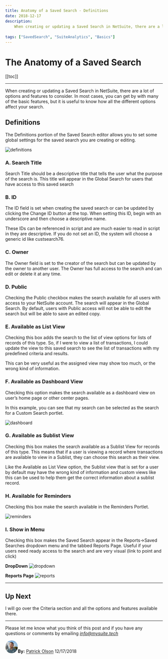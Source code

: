 ```yaml
---
title: Anatomy of a Saved Search - Definitions
date: 2018-12-17
description:
    When creating or updating a Saved Search in NetSuite, there are a lot of options and features to consider. In most cases, you can get by with many of the basic features, but it is useful to know how all the different options affect your search.

tags: ["SavedSearch", "SuiteAnalytics", "Basics"]
---
```


# The Anatomy of a Saved Search

[[toc]]

---

When creating or updating a Saved Search in NetSuite, there are a lot of options and features to consider. In most cases, you can get by with many of the basic features, but it is useful to know how all the different options affect your search.

## Definitions

The Definitions portion of the Saved Search editor allows you to set some global settings for the saved search you are creating or editing.

![definitions](https://i.imgur.com/7muzvYn.png "Saved Search Definitions")

### A.	Search Title	

Search Title should be a descriptive title that tells the user what the purpose of the search is. This title will appear in the Global Search for users that have access to this saved search


### B.	ID

The ID field is set when creating the saved search or can be updated by clicking the Change ID button at the top. When setting this ID, begin with an underscore and then choose a descriptive name.

These IDs can be referenced in script and are much easier to read in script in they are descriptive. If you do not set an ID, the system will choose a generic id like custsearch76.

### C.	Owner

The Owner field is set to the creator of the search but can be updated by the owner to another user. The Owner has full access to the search and can edit or delete it at any time.

### D.	Public

Checking the Public checkbox makes the search available for all users with access to your NetSuite account. The search will appear in the Global Search. By default, users with Public access will not be able to edit the search but will be able to save an edited copy.

### E.	Available as List View

Checking this box adds the search to the list of view options for lists of records of this type. So, if I were to view a list of transactions, I could update the view to this saved search to see the list of transactions with my predefined criteria and results.

This can be very useful as the assigned view may show too much, or the wrong kind of information.

### F.	Available as Dashboard View

Checking this option makes the search available as a dashboard view on user’s home page or other center pages.

In this example, you can see that my search can be selected as the search for a Custom Search portlet.

![dashboard](https://i.imgur.com/kdATcRP.png "Available for Dashboard")

### G.	Available as Sublist View

Checking this box makes the search available as a Sublist View for records of this type. This means that if a user is viewing a record where transactions are available to view in a Sublist, they can choose this search as their view.

Like the Available as List View option, the Sublist view that is set for a user by default may have the wrong kind of information and custom views like this can be used to help them get the correct information about a sublist record.

### H.	Available for Reminders

Checking this box make the search available in the Reminders Portlet.

![reminders](https://i.imgur.com/K1W4P1A.png "Available for Reminders")

### I.	Show in Menu

Checking this box makes the Saved Search appear in the Reports->Saved Searches dropdown menu and the tabbed Reports Page. Useful if your users need ready access to the search and are very visual (link to point and click)

**DropDown**
![dropdown](https://i.imgur.com/dCFPbXs.png "Available for Dropdown")


**Reports Page**
![reports](https://i.imgur.com/Lv5Goyj.png "Available for Reports")

---

## Up Next

I will go over the Criteria section and all the options and features available there.

---

Please let me know what you think of this post and if you have any questions or comments by emailing [*info@mysuite.tech*](mailto:info@mysuite.tech)

<a href="https://www.linkedin.com/in/patrick-olson-pmp-csm-137a9435/" target="_blank"><img src="./img/profile.jpg" title="Patrick Olson - LinkedIn Profile" alt="Patrick Olson - LinkedIn Profile" width=8% height="auto" style="border-radius: 50%;"></a>**By:** [Patrick Olson](https://www.linkedin.com/in/patrick-olson-pmp-csm-137a9435/)
12/17/2018 

<TagList />



